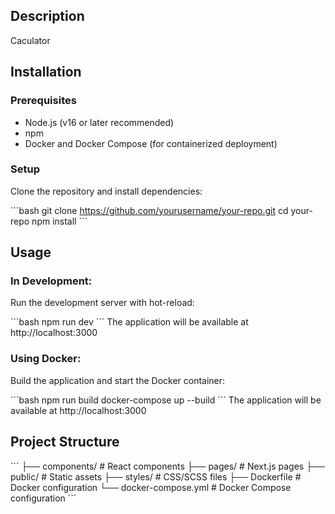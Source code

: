 ## Description
Caculator
## Installation

### Prerequisites
- Node.js (v16 or later recommended)
- npm
- Docker and Docker Compose (for containerized deployment)

### Setup
Clone the repository and install dependencies:

\`\`\`bash
git clone https://github.com/yourusername/your-repo.git
cd your-repo
npm install
\`\`\`

## Usage

### In Development:
Run the development server with hot-reload:

\`\`\`bash
npm run dev
\`\`\`
The application will be available at http://localhost:3000

### Using Docker:
Build the application and start the Docker container:

\`\`\`bash
npm run build
docker-compose up --build
\`\`\`
The application will be available at http://localhost:3000

## Project Structure
\`\`\`
├── components/     # React components
├── pages/          # Next.js pages
├── public/         # Static assets
├── styles/         # CSS/SCSS files
├── Dockerfile      # Docker configuration
└── docker-compose.yml # Docker Compose configuration
\`\`\`
